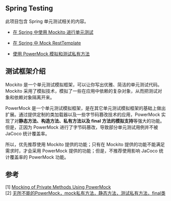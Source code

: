 ## Spring Testing

此项目包含 Spring 单元测试相关的内容。

- [在 Spring 中使用 Mockito 进行单元测试](src/main/java/com/example/testing/mockito/README.md)

- [在 Spring 中 Mock RestTemplate](src/main/java/com/example/testing/resttemplate/README.md)

- [使用 PowerMock 模拟和测试私有方法](src/main/java/com/example/testing/privatemethod/README.md)

## 测试框架介绍

Mockito 是一个单元测试模拟框架，可以让你写出优雅、简洁的单元测试代码。Mockito 采用了模拟技术，模拟了一些在应用中依赖的复杂对象，从而把测试对象和依赖对象隔离开来。

PowerMock 是一个单元测试模拟框架，是在其它单元测试模拟框架的基础上做出扩展。通过提供定制的类加载器以及一些字节码篡改技术的应用，PowerMock 实现了对**静态方法、构造方法、私有方法以及 final 方法的模拟支持**等强大的功能。但是，正因为 PowerMock 进行了字节码篡改，导致部分单元测试用例并不被 JaCoco 统计覆盖率。

所以，优先推荐使用 Mockito 提供的功能；只有在 Mockito 提供的功能不能满足需求时，才会采用 PowerMock 提供的功能；但是，不推荐使用影响 JaCoco 统计覆盖率的 PowerMock 功能。


## 参考

[1] [Mocking of Private Methods Using PowerMock](https://www.baeldung.com/powermock-private-method)  
[2] [无所不能的PowerMock，mock私有方法，静态方法，测试私有方法，final类](https://www.cnblogs.com/ljw-bim/p/9391770.html)